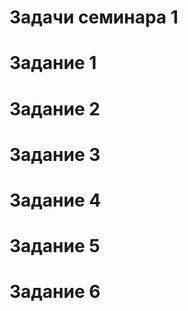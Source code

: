 # Задачи семинара 1

# Задание 1 

# Задание 2 

# Задание 3 

# Задание 4 

# Задание 5 

# Задание 6 
